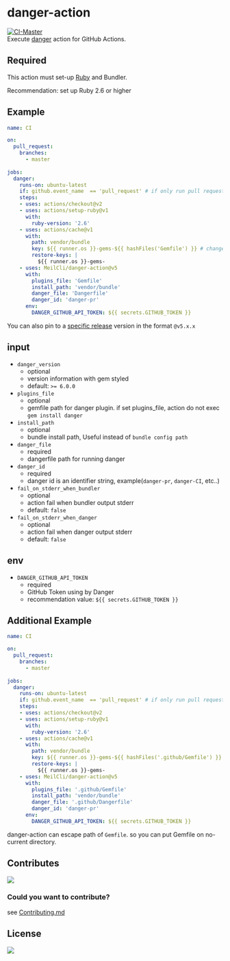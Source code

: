 # danger-action
[![CI-Master](https://github.com/MeilCli/danger-action/actions/workflows/ci-master.yml/badge.svg)](https://github.com/MeilCli/danger-action/actions/workflows/ci-master.yml)  
Execute [danger](https://github.com/danger/danger) action for GitHub Actions.  

## Required
This action must set-up [Ruby](https://github.com/actions/setup-ruby) and Bundler.

Recommendation: set up Ruby 2.6 or higher

## Example
```yml
name: CI

on:
  pull_request:
    branches:
      - master
      
jobs:
  danger:
    runs-on: ubuntu-latest
    if: github.event_name  == 'pull_request' # if only run pull request when multiple trigger workflow
    steps:
    - uses: actions/checkout@v2
    - uses: actions/setup-ruby@v1
      with:
        ruby-version: '2.6'
    - uses: actions/cache@v1
      with:
        path: vendor/bundle
        key: ${{ runner.os }}-gems-${{ hashFiles('Gemfile') }} # change your gemfile path
        restore-keys: |
          ${{ runner.os }}-gems-
    - uses: MeilCli/danger-action@v5
      with:
        plugins_file: 'Gemfile'
        install_path: 'vendor/bundle'
        danger_file: 'Dangerfile'
        danger_id: 'danger-pr'
      env:
        DANGER_GITHUB_API_TOKEN: ${{ secrets.GITHUB_TOKEN }}
```
You can also pin to a [specific release](https://github.com/MeilCli/danger-action/releases) version in the format `@v5.x.x`

## input
- `danger_version`
  - optional
  - version information with gem styled
  - default: `>= 6.0.0`
- `plugins_file`
  - optional
  - gemfile path for danger plugin. if set plugins_file, action do not exec `gem install danger`
- `install_path`
  - optional
  - bundle install path, Useful instead of `bundle config path`
- `danger_file`
  - required
  - dangerfile path for running danger
- `danger_id`
  - required
  - danger id is an identifier string, example(`danger-pr`, `danger-CI`, etc..)
- `fail_on_stderr_when_bundler`
  - optional
  - action fail when bundler output stderr
  - default: `false`
- `fail_on_stderr_when_danger`
  - optional
  - action fail when danger output stderr
  - default: `false`
  
## env
- `DANGER_GITHUB_API_TOKEN`
  - required
  - GitHub Token using by Danger
  - recommendation value: `${{ secrets.GITHUB_TOKEN }}`

## Additional Example
```yml
name: CI

on:
  pull_request:
    branches:
      - master
      
jobs:
  danger:
    runs-on: ubuntu-latest
    if: github.event_name  == 'pull_request' # if only run pull request when multiple trigger workflow
    steps:
    - uses: actions/checkout@v2
    - uses: actions/setup-ruby@v1
      with:
        ruby-version: '2.6'
    - uses: actions/cache@v1
      with:
        path: vendor/bundle
        key: ${{ runner.os }}-gems-${{ hashFiles('.github/Gemfile') }} # change your gemfile path
        restore-keys: |
          ${{ runner.os }}-gems-
    - uses: MeilCli/danger-action@v5
      with:
        plugins_file: '.github/Gemfile'
        install_path: 'vendor/bundle'
        danger_file: '.github/Dangerfile'
        danger_id: 'danger-pr'
      env:
        DANGER_GITHUB_API_TOKEN: ${{ secrets.GITHUB_TOKEN }}
```
danger-action can escape path of `Gemfile`. so you can put Gemfile on no-current directory.

## Contributes
[<img src="https://gist.github.com/MeilCli/43c9ea6a92b6ae29bab864c4917824d8/raw/6ef53834e0a5dabf5809900865e4063db96e5841/metrics_contributors.svg">](https://github.com/MeilCli/danger-action/graphs/contributors)

### Could you want to contribute?
see [Contributing.md](./.github/CONTRIBUTING.md)

## License
[<img src="https://gist.github.com/MeilCli/43c9ea6a92b6ae29bab864c4917824d8/raw/6ef53834e0a5dabf5809900865e4063db96e5841/metrics_licenses.svg">](LICENSE)

